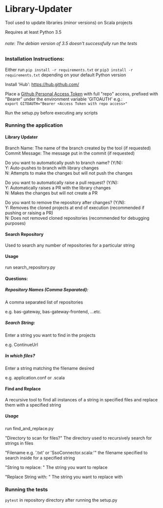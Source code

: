 # Library-Updater
Tool used to update libraries (minor versions) on Scala projects

Requires at least Python 3.5
###### note: The debian version of 3.5 doesn't successfully run the tests 

### Installation Instructions: 

Either run
`pip install -r requirements.txt` or `pip3 install -r requirements.txt` depending on your default Python version

Install 'Hub':
https://hub.github.com/

Place a [Github Personal Access Token](https://help.github.com/en/articles/creating-a-personal-access-token-for-the-command-line) with full "repo" access, prefixed with "Bearer" under the environment variable 'GITOAUTH' e.g.:  
`export GITOAUTH="Bearer <Access Token with repo access>"`

Run the setup.py before executing any scripts

### Running the application

#### Library Updater

Branch Name: The name of the branch created by the tool (if requested)  
Commit Message: The message put in the commit (if requested) 

Do you want to automatically push to branch name? (Y/N):  
Y: Auto-pushes to branch with library changes \
N: Attempts to make the changes but will not push the changes

Do you want to automatically raise a pull request? (Y/N):  
Y: Automatically raises a PR with the library changes  
N: Makes the changes but will not create a PR

Do you want to remove the repository after changes? (Y/N):  
Y: Removes the cloned projects at end of execution (recommended if pushing or raising a PR)  
N: Does not removed cloned repositories (recommended for debugging purposes)

#### Search Repository

Used to search any number of repositories for a particular string

#### Usage

run search_repository.py

#### Questions: 

##### Repository Names (Comma Separated):

A comma separated list of repositories

e.g. bas-gateway, bas-gateway-frontend, ...etc.

##### Search String:

Enter a string you want to find in the projects

e.g. ContinueUrl 

##### In which files?

Enter a string matching the filename desired

e.g. application.conf or .scala


#### Find and Replace

A recursive tool to find all instances of a string in specified files and replace them with a specified string

##### Usage

run find_and_replace.py

"Directory to scan for files?" The directory used to recursively search for strings in files

"Filename e.g. '.txt' or 'SsoConnector.scala:'" the filename specified to search inside for a specified string

"String to replace: " The string you want to replace

"Replace String with: " The string you want to replace with

### Running the tests
`pytest` in repository directory after running the setup.py



